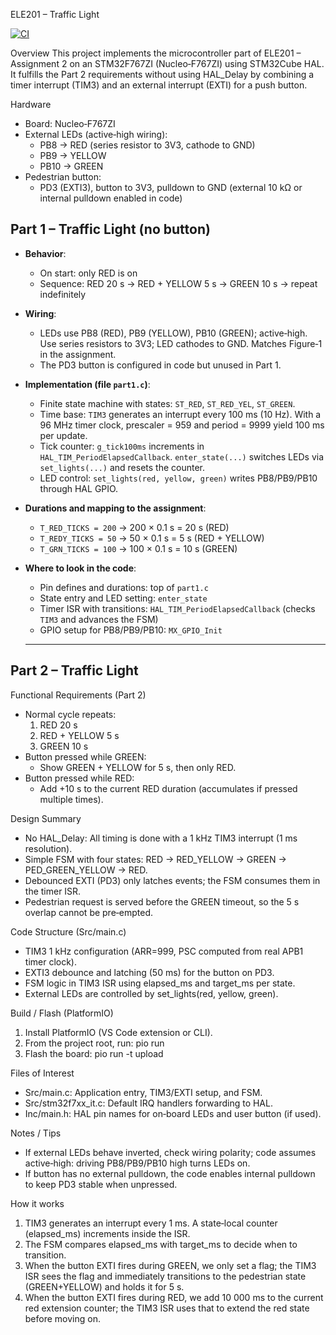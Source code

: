 ELE201 – Traffic Light 

[![CI](https://github.com/uset82/TRAFFICLIGHT/actions/workflows/ci.yml/badge.svg)](https://github.com/uset82/TRAFFICLIGHT/actions/workflows/ci.yml)

Overview
This project implements the microcontroller part of ELE201 – Assignment 2 on an STM32F767ZI (Nucleo‑F767ZI) using STM32Cube HAL. It fulfills the Part 2 requirements without using HAL_Delay by combining a timer interrupt (TIM3) and an external interrupt (EXTI) for a push button.

Hardware
- Board: Nucleo‑F767ZI
- External LEDs (active‑high wiring):
  - PB8  → RED (series resistor to 3V3, cathode to GND)
  - PB9  → YELLOW
  - PB10 → GREEN
- Pedestrian button:
  - PD3 (EXTI3), button to 3V3, pulldown to GND (external 10 kΩ or internal pulldown enabled in code)

## Part 1 – Traffic Light (no button)

- **Behavior**:
  - On start: only RED is on
  - Sequence: RED 20 s → RED + YELLOW 5 s → GREEN 10 s → repeat indefinitely
- **Wiring**:
  - LEDs use PB8 (RED), PB9 (YELLOW), PB10 (GREEN); active‑high. Use series resistors to 3V3; LED cathodes to GND. Matches Figure‑1 in the assignment.
  - The PD3 button is configured in code but unused in Part 1.
- **Implementation (file `part1.c`)**:
  - Finite state machine with states: `ST_RED`, `ST_RED_YEL`, `ST_GREEN`.
  - Time base: `TIM3` generates an interrupt every 100 ms (10 Hz). With a 96 MHz timer clock, prescaler = 959 and period = 9999 yield 100 ms per update.
  - Tick counter: `g_tick100ms` increments in `HAL_TIM_PeriodElapsedCallback`. `enter_state(...)` switches LEDs via `set_lights(...)` and resets the counter.
  - LED control: `set_lights(red, yellow, green)` writes PB8/PB9/PB10 through HAL GPIO.
- **Durations and mapping to the assignment**:
  - `T_RED_TICKS = 200` → 200 × 0.1 s = 20 s (RED)
  - `T_REDY_TICKS = 50` → 50 × 0.1 s = 5 s (RED + YELLOW)
  - `T_GRN_TICKS = 100` → 100 × 0.1 s = 10 s (GREEN)
- **Where to look in the code**:
  - Pin defines and durations: top of `part1.c`
  - State entry and LED setting: `enter_state`
  - Timer ISR with transitions: `HAL_TIM_PeriodElapsedCallback` (checks `TIM3` and advances the FSM)
  - GPIO setup for PB8/PB9/PB10: `MX_GPIO_Init`


  -----------------------------------------------------------------------------------------------------

## Part 2 – Traffic Light  


Functional Requirements (Part 2)
- Normal cycle repeats:
  1) RED 20 s
  2) RED + YELLOW 5 s
  3) GREEN 10 s
- Button pressed while GREEN:
  - Show GREEN + YELLOW for 5 s, then only RED.
- Button pressed while RED:
  - Add +10 s to the current RED duration (accumulates if pressed multiple times).

Design Summary
- No HAL_Delay: All timing is done with a 1 kHz TIM3 interrupt (1 ms resolution).
- Simple FSM with four states: RED → RED_YELLOW → GREEN → PED_GREEN_YELLOW → RED.
- Debounced EXTI (PD3) only latches events; the FSM consumes them in the timer ISR.
- Pedestrian request is served before the GREEN timeout, so the 5 s overlap cannot be pre‑empted.

Code Structure (Src/main.c)
- TIM3 1 kHz configuration (ARR=999, PSC computed from real APB1 timer clock).
- EXTI3 debounce and latching (50 ms) for the button on PD3.
- FSM logic in TIM3 ISR using elapsed_ms and target_ms per state.
- External LEDs are controlled by set_lights(red, yellow, green).

Build / Flash (PlatformIO)
1) Install PlatformIO (VS Code extension or CLI).
2) From the project root, run: pio run
3) Flash the board: pio run -t upload

Files of Interest
- Src/main.c: Application entry, TIM3/EXTI setup, and FSM.
- Src/stm32f7xx_it.c: Default IRQ handlers forwarding to HAL.
- Inc/main.h: HAL pin names for on‑board LEDs and user button (if used).

Notes / Tips
- If external LEDs behave inverted, check wiring polarity; code assumes active‑high: driving PB8/PB9/PB10 high turns LEDs on.
- If button has no external pulldown, the code enables internal pulldown to keep PD3 stable when unpressed.

How it works
1) TIM3 generates an interrupt every 1 ms. A state‑local counter (elapsed_ms) increments inside the ISR.
2) The FSM compares elapsed_ms with target_ms to decide when to transition.
3) When the button EXTI fires during GREEN, we only set a flag; the TIM3 ISR sees the flag and immediately transitions to the pedestrian state (GREEN+YELLOW) and holds it for 5 s.
4) When the button EXTI fires during RED, we add 10 000 ms to the current red extension counter; the TIM3 ISR uses that to extend the red state before moving on.


